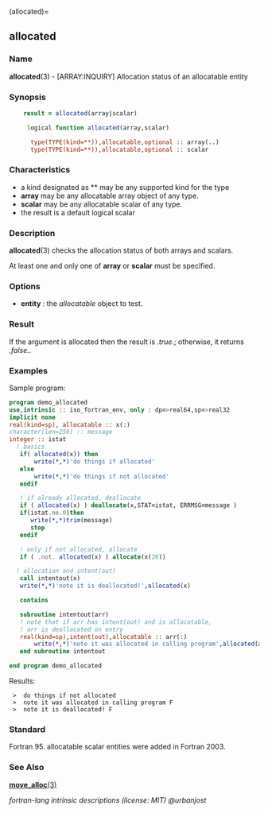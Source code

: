 (allocated)=
## allocated

### **Name**

**allocated**(3) - \[ARRAY:INQUIRY\] Allocation status of an allocatable entity

### **Synopsis**

```fortran
    result = allocated(array|scalar)
```

```fortran
     logical function allocated(array,scalar)

      type(TYPE(kind=**)),allocatable,optional :: array(..)
      type(TYPE(kind=**)),allocatable,optional :: scalar
```

### **Characteristics**

- a kind designated as \*\* may be any supported kind for the type
- **array** may be any allocatable array object of any type.
- **scalar** may be any allocatable scalar of any type.
- the result is a default logical scalar

### **Description**

**allocated**(3) checks the allocation status of both arrays
and scalars.

At least one and only one of **array** or **scalar** must be specified.

### **Options**

- **entity**
  : the _allocatable_ object to test.

### **Result**

If the argument is allocated then the result is _.true._; otherwise,
it returns _.false._.

### **Examples**

Sample program:

```fortran
program demo_allocated
use,intrinsic :: iso_fortran_env, only : dp=>real64,sp=>real32
implicit none
real(kind=sp), allocatable :: x(:)
character(len=256) :: message
integer :: istat
  ! basics
   if( allocated(x)) then
       write(*,*)'do things if allocated'
   else
       write(*,*)'do things if not allocated'
   endif

   ! if already allocated, deallocate
   if ( allocated(x) ) deallocate(x,STAT=istat, ERRMSG=message )
   if(istat.ne.0)then
      write(*,*)trim(message)
      stop
   endif

   ! only if not allocated, allocate
   if ( .not. allocated(x) ) allocate(x(20))

  ! allocation and intent(out)
   call intentout(x)
   write(*,*)'note it is deallocated!',allocated(x)

   contains

   subroutine intentout(arr)
   ! note that if arr has intent(out) and is allocatable,
   ! arr is deallocated on entry
   real(kind=sp),intent(out),allocatable :: arr(:)
       write(*,*)'note it was allocated in calling program',allocated(arr)
   end subroutine intentout

end program demo_allocated
```

Results:

```text
 >  do things if not allocated
 >  note it was allocated in calling program F
 >  note it is deallocated! F
```

### **Standard**

Fortran 95. allocatable scalar entities were added in Fortran 2003.

### **See Also**

[**move_alloc**(3)](#move_alloc)

_fortran-lang intrinsic descriptions (license: MIT) \@urbanjost_
